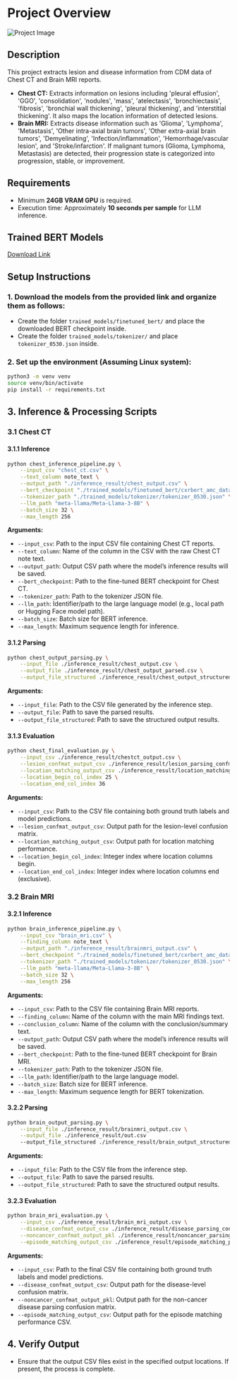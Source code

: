 # Project Overview

![Project Image](./images/overview_figure.png)

## Description

This project extracts lesion and disease information from CDM data of Chest CT and Brain MRI reports.

- **Chest CT:** Extracts information on lesions including 'pleural effusion', 'GGO', 'consolidation', 'nodules', 'mass', 'atelectasis', 'bronchiectasis', 'fibrosis', 'bronchial wall thickening', 'pleural thickening', and 'interstitial thickening'. It also maps the location information of detected lesions.
- **Brain MRI:** Extracts disease information such as 'Glioma', 'Lymphoma', 'Metastasis', 'Other intra-axial brain tumors', 'Other extra-axial brain tumors', 'Demyelinating', 'Infection/inflammation', 'Hemorrhage/vascular lesion', and 'Stroke/infarction'. If malignant tumors (Glioma, Lymphoma, Metastasis) are detected, their progression state is categorized into progression, stable, or improvement.

## Requirements

- Minimum **24GB VRAM GPU** is required.
- Execution time: Approximately **10 seconds per sample** for LLM inference.

## Trained BERT Models

[Download Link](https://drive.google.com/file/d/1-sIy56c3kwbu78WVGjFKUOGLf3dpOscG/view?usp=sharing)

## Setup Instructions

### 1. **Download the models** from the provided link and organize them as follows:

   - Create the folder `trained_models/finetuned_bert/` and place the downloaded BERT checkpoint inside.
   - Create the folder `trained_models/tokenizer/` and place `tokenizer_0530.json` inside.

### 2. **Set up the environment** (Assuming Linux system):

   ```bash
   python3 -m venv venv
   source venv/bin/activate
   pip install -r requirements.txt
   ```

## 3. Inference & Processing Scripts

### 3.1 Chest CT

#### 3.1.1 Inference

```bash
python chest_inference_pipeline.py \
    --input_csv "chest_ct.csv" \
    --text_column note_text \
    --output_path "./inference_result/chest_output.csv" \
    --bert_checkpoint "./trained_models/finetuned_bert/cxrbert_amc_data_pretrain_finetune_chest" \
    --tokenizer_path "./trained_models/tokenizer/tokenizer_0530.json" \
    --llm_path "meta-llama/Meta-Llama-3-8B" \
    --batch_size 32 \
    --max_length 256
```

**Arguments:**
- `--input_csv`: Path to the input CSV file containing Chest CT reports.
- `--text_column`: Name of the column in the CSV with the raw Chest CT note text.
- `--output_path`: Output CSV path where the model’s inference results will be saved.
- `--bert_checkpoint`: Path to the fine-tuned BERT checkpoint for Chest CT.
- `--tokenizer_path`: Path to the tokenizer JSON file.
- `--llm_path`: Identifier/path to the large language model (e.g., local path or Hugging Face model path).
- `--batch_size`: Batch size for BERT inference.
- `--max_length`: Maximum sequence length for inference.

#### 3.1.2 Parsing

```bash
python chest_output_parsing.py \
    --input_file ./inference_result/chest_output.csv \
    --output_file ./inference_result/chest_output_parsed.csv \
    --output_file_structured ./inference_result/chest_output_structured.csv
```

**Arguments:**
- `--input_file`: Path to the CSV file generated by the inference step.
- `--output_file`: Path to save the parsed results.
- `--output_file_structured`: Path to save the structured output results.

#### 3.1.3 Evaluation

```bash
python chest_final_evaluation.py \
    --input_csv ./inference_result/chestct_output.csv \
    --lesion_confmat_output_csv ./inference_result/lesion_parsing_confmat.csv \
    --location_matching_output_csv ./inference_result/location_matching_performance.csv \
    --location_begin_col_index 25 \
    --location_end_col_index 36
```

**Arguments:**
- `--input_csv`: Path to the CSV file containing both ground truth labels and model predictions.
- `--lesion_confmat_output_csv`: Output path for the lesion-level confusion matrix.
- `--location_matching_output_csv`: Output path for location matching performance.
- `--location_begin_col_index`: Integer index where location columns begin.
- `--location_end_col_index`: Integer index where location columns end (exclusive).

### 3.2 Brain MRI

#### 3.2.1 Inference

```bash
python brain_inference_pipeline.py \
    --input_csv "brain_mri.csv" \
    --finding_column note_text \
    --output_path "./inference_result/brainmri_output.csv" \
    --bert_checkpoint "./trained_models/finetuned_bert/cxrbert_amc_data_pretrain_finetune_brain_mri.ckpt" \
    --tokenizer_path "./trained_models/tokenizer/tokenizer_0530.json" \
    --llm_path "meta-llama/Meta-Llama-3-8B" \
    --batch_size 32 \
    --max_length 256
```

**Arguments:**
- `--input_csv`: Path to the CSV file containing Brain MRI reports.
- `--finding_column`: Name of the column with the main MRI findings text.
- `--conclusion_column`: Name of the column with the conclusion/summary text.
- `--output_path`: Output CSV path where the model’s inference results will be saved.
- `--bert_checkpoint`: Path to the fine-tuned BERT checkpoint for Brain MRI.
- `--tokenizer_path`: Path to the tokenizer JSON file.
- `--llm_path`: Identifier/path to the large language model.
- `--batch_size`: Batch size for BERT inference.
- `--max_length`: Maximum sequence length for BERT tokenization.

#### 3.2.2 Parsing

```bash
python brain_output_parsing.py \
    --input_file ./inference_result/brainmri_output.csv \
    --output_file ./inference_result/out.csv
    --output_file_structured ./inference_result/brain_output_structured.csv
```

**Arguments:**
- `--input_file`: Path to the CSV file from the inference step.
- `--output_file`: Path to save the parsed results.
- `--output_file_structured`: Path to save the structured output results.

#### 3.2.3 Evaluation

```bash
python brain_mri_evaluation.py \
    --input_csv ./inference_result/brain_mri_output.csv \
    --disease_confmat_output_csv ./inference_result/disease_parsing_confmat.csv \
    --noncancer_confmat_output_pkl ./inference_result/noncancer_parsing_confmat.pkl \
    --episode_matching_output_csv ./inference_result/episode_matching_performance.csv
```

**Arguments:**
- `--input_csv`: Path to the final CSV file containing both ground truth labels and model predictions.
- `--disease_confmat_output_csv`: Output path for the disease-level confusion matrix.
- `--noncancer_confmat_output_pkl`: Output path for the non-cancer disease parsing confusion matrix.
- `--episode_matching_output_csv`: Output path for the episode matching performance CSV.

## 4. Verify Output

- Ensure that the output CSV files exist in the specified output locations. If present, the process is complete.